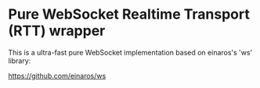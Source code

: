 # Pure WebSocket Realtime Transport (RTT) wrapper

This is a ultra-fast pure WebSocket implementation based on einaros's 'ws' library:

https://github.com/einaros/ws


